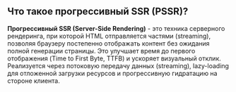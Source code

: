 ## Что такое прогрессивный SSR (PSSR)?

**Прогрессивный SSR (Server-Side Rendering)** - это техника серверного рендеринга, при которой HTML отправляется частями (streaming), позволяя браузеру постепенно отображать контент без ожидания полной генерации страницы. Это улучшает время до первого отображения (Time to First Byte, TTFB) и ускоряет визуальный отклик. Реализуется через потоковую передачу данных (streaming), lazy-loading для отложенной загрузки ресурсов и прогрессивную гидратацию на стороне клиента.